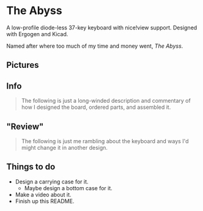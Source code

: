# The Abyss
A low-profile diode-less 37-key keyboard with nice!view support. Designed with Ergogen and Kicad.

Named after where too much of my time and money went, *The Abyss*.

## Pictures

## Info
> The following is just a long-winded description and commentary of how I designed the board, ordered parts, and assembled it.

## "Review"
> The following is just me rambling about the keyboard and ways I'd might change it in another design.

## Things to do
- Design a carrying case for it.
    - Maybe design a bottom case for it.
- Make a video about it.
- Finish up this README.
